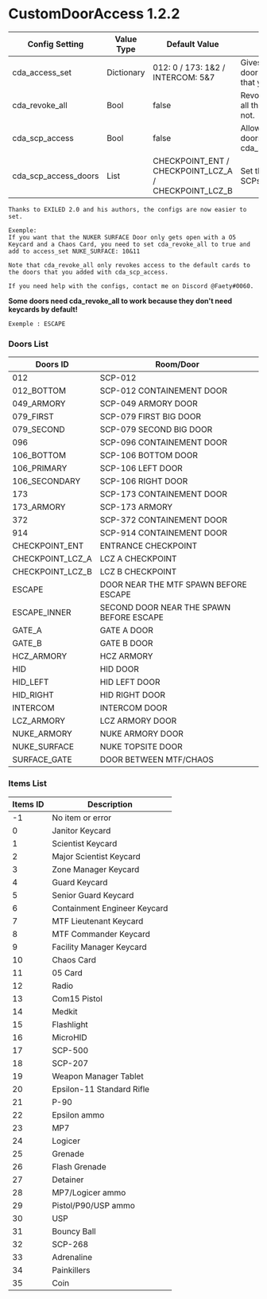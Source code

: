 # CustomDoorAccess 1.2.2

Config Setting | Value Type | Default Value | Description
--- | --- | --- | ---
cda_access_set | Dictionary | 012: 0 / 173: 1&2 / INTERCOM: 5&7 | Gives access to the door with the item(s) that you set.
cda_revoke_all | Bool | false | Revoke the access to all the others cards or not.
cda_scp_access | Bool | false | Allow SCPs to open doors that you set with cda_scp_access_doors.
cda_scp_access_doors | List | CHECKPOINT_ENT / CHECKPOINT_LCZ_A / CHECKPOINT_LCZ_B | Set the doors that SCPs can open.

```
Thanks to EXILED 2.0 and his authors, the configs are now easier to set.

Exemple:
If you want that the NUKER SURFACE Door only gets open with a O5 Keycard and a Chaos Card, you need to set cda_revoke_all to true and add to access_set NUKE_SURFACE: 10&11

Note that cda_revoke_all only revokes access to the default cards to the doors that you added with cda_scp_access.

If you need help with the configs, contact me on Discord @Faety#0060.
```

**Some doors need cda_revoke_all to work because they don't need keycards by default!**
```
Exemple : ESCAPE
```

### Doors List

Doors ID | Room/Door
--- | ---
012 | SCP-012
012_BOTTOM | SCP-012 CONTAINEMENT DOOR
049_ARMORY | SCP-049 ARMORY DOOR
079_FIRST | SCP-079 FIRST BIG DOOR
079_SECOND | SCP-079 SECOND BIG DOOR
096 | SCP-096 CONTAINEMENT DOOR
106_BOTTOM | SCP-106 BOTTOM DOOR
106_PRIMARY | SCP-106 LEFT DOOR
106_SECONDARY | SCP-106 RIGHT DOOR
173 | SCP-173 CONTAINEMENT DOOR
173_ARMORY | SCP-173 ARMORY
372 | SCP-372 CONTAINEMENT DOOR
914 | SCP-914 CONTAINEMENT DOOR
CHECKPOINT_ENT | ENTRANCE CHECKPOINT
CHECKPOINT_LCZ_A | LCZ A CHECKPOINT
CHECKPOINT_LCZ_B | LCZ B CHECKPOINT
ESCAPE | DOOR NEAR THE MTF SPAWN BEFORE ESCAPE
ESCAPE_INNER | SECOND DOOR NEAR THE SPAWN BEFORE ESCAPE
GATE_A | GATE A DOOR
GATE_B | GATE B DOOR
HCZ_ARMORY | HCZ ARMORY
HID | HID DOOR
HID_LEFT | HID LEFT DOOR
HID_RIGHT | HID RIGHT DOOR
INTERCOM | INTERCOM DOOR
LCZ_ARMORY | LCZ ARMORY DOOR
NUKE_ARMORY | NUKE ARMORY DOOR
NUKE_SURFACE | NUKE TOPSITE DOOR
SURFACE_GATE | DOOR BETWEEN MTF/CHAOS

### Items List

Items ID | Description
--- | ---
-1 | No item or error
0 | Janitor Keycard
1 | Scientist Keycard
2 | Major Scientist Keycard
3 | Zone Manager Keycard
4 | Guard Keycard
5 | Senior Guard Keycard
6 | Containment Engineer Keycard
7 | MTF Lieutenant Keycard
8 | MTF Commander Keycard
9 | Facility Manager Keycard
10 | Chaos Card
11 | 05 Card
12 | Radio
13 | Com15 Pistol
14 | Medkit
15 | Flashlight
16 | MicroHID
17 | SCP-500
18 | SCP-207
19 | Weapon Manager Tablet
20 | Epsilon-11 Standard Rifle
21 | P-90 
22 | Epsilon ammo
23 | MP7
24 | Logicer
25 | Grenade
26 | Flash Grenade
27 | Detainer
28 | MP7/Logicer ammo
29 | Pistol/P90/USP ammo
30 | USP
31 | Bouncy Ball
32 | SCP-268 
33 | Adrenaline
34 | Painkillers
35 | Coin
